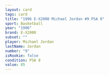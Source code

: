```yaml
---
layout: card
tags: card
title: "1996 E-X2000 Michael Jordan #9 PSA 8"
sport: Basketball
year: "1996"
brand: E-X2000
subset: ""
player: Michael Jordan
lastName: Jordan
number: "9"
isRookie: false
condition: PSA 8
value: 85
---
```

